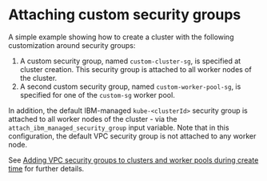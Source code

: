 # Attaching custom security groups

A simple example showing how to create a cluster with the following customization around security groups:
1. A custom security group, named `custom-cluster-sg`, is specified at cluster creation. This security group is attached to all worker nodes of the cluster.
2. A second custom security group, named `custom-worker-pool-sg`, is specified for one of the `custom-sg` worker pool.

In addition, the default IBM-managed `kube-<clusterId>` security group is attached to all worker nodes of the cluster - via the `attach_ibm_managed_security_group` input variable.
Note that in this configuration, the default VPC security group is not attached to any worker node.

See [Adding VPC security groups to clusters and worker pools during create time](https://cloud.ibm.com/docs/openshift?topic=openshift-vpc-security-group&interface=ui#vpc-sg-worker-pool) for further details.
